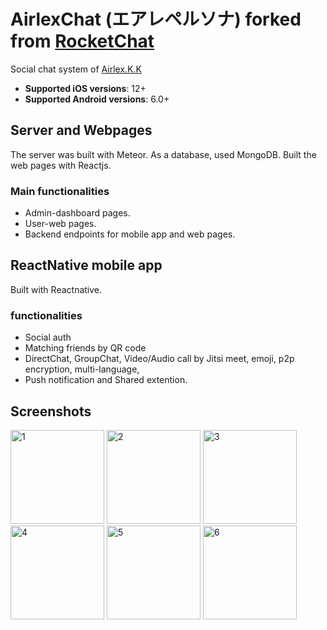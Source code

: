 # AirlexChat (エアレペルソナ) forked from [RocketChat](https://github.com/RocketChat)
Social chat system of [Airlex.K.K](https://airlex.co.jp)

- **Supported iOS versions**: 12+
- **Supported Android versions**: 6.0+

## Server and Webpages
The server was built with Meteor. As a database, used MongoDB.
Built the web pages with Reactjs.

### Main functionalities
- Admin-dashboard pages.
- User-web pages.
- Backend endpoints for mobile app and web pages.
## ReactNative mobile app
Built with Reactnative. 

### functionalities
- Social auth
- Matching friends by QR code
- DirectChat, GroupChat, Video/Audio call by Jitsi meet, emoji, p2p encryption, multi-language,
- Push notification and Shared extention.

## Screenshots
<img src="https://github.com/kjeih/airlexchat/assets/56865797/b4648906-185c-4520-ac2f-c60d158424a1" alt="1" width="150">
<img src="https://github.com/kjeih/airlexchat/assets/56865797/ea88a4af-ebe6-4511-88fd-ae9e8bc50a58" alt="2" width="150">
<img src="https://github.com/kjeih/airlexchat/assets/56865797/0096c4a0-d4b6-4b24-8795-953bdf1279c2" alt="3" width="150">
<img src="https://github.com/kjeih/airlexchat/assets/56865797/5e3ca04b-0625-4a3d-9166-a0a5f64d017a" alt="4" width="150">
<img src="https://github.com/kjeih/airlexchat/assets/56865797/03ca190b-c7eb-44a8-9b86-491e7c486d86" alt="5" width="150">
<img src="https://github.com/kjeih/airlexchat/assets/56865797/10abd3fd-0f8a-4204-8ede-43dc10f84c7c" alt="6" width="150">
